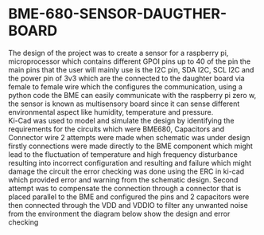 # BME-680-SENSOR-DAUGTHER-BOARD
The design of the project was to create a sensor for a raspberry pi, microprocessor which contains different GPOI pins up to 40 of the pin the main pins that the user will mainly use is the I2C pin, SDA I2C, SCL I2C and the power pin of 3v3  which are the connected to the daughter board via female to female wire which the configures the communication, using a python code the BME can easily communicate with the raspberry pi zero w, the sensor is known as multisensory board since it can sense different environmental aspect like humidity, temperature and pressure.   
Ki-Cad was used to model and simulate the design by identifying the requirements for the circuits which were BME680, Capacitors and Connector wire 2 attempts were made when schematic was under design firstly connections were made directly to the BME component which might lead to the fluctuation of temperature and high frequency disturbance resulting into incorrect configuration and resulting and failure which might damage the circuit the error checking was done using the ERC in ki-cad  which provided error and warning from the schematic design.
Second attempt was to compensate the connection through a connector that is placed parallel to the BME and configured the pins and 2 capacitors were then connected through the VDD and VDDIO to filter any unwanted noise from the environment the diagram below show the design and error checking
